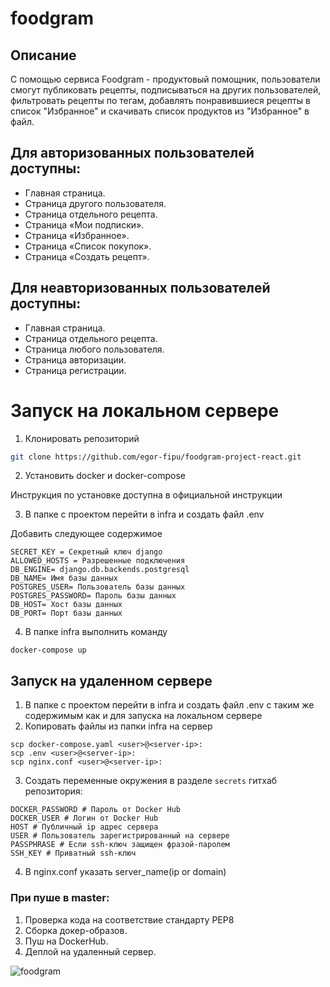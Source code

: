 # foodgram

## Описание
С помощью сервиса Foodgram - продуктовый помощник, пользователи смогут публиковать рецепты, 
подписываться на других пользователей, фильтровать рецепты по тегам,
добавлять понравившиеся рецепты в список "Избранное" 
и скачивать список продуктов из "Избранное" в файл.


## Для авторизованных пользователей доступны:

- Главная страница.
- Страница другого пользователя.
- Страница отдельного рецепта.
- Страница «Мои подписки».
- Страница «Избранное».
- Страница «Список покупок».
- Страница «Создать рецепт».

## Для неавторизованных пользователей доступны:

- Главная страница.
- Страница отдельного рецепта.
- Страница любого пользователя.
- Страница авторизации.
- Страница регистрации.

# Запуск на локальном сервере

1. Клонировать репозиторий

```bash
git clone https://github.com/egor-fipu/foodgram-project-react.git
```

2. Установить docker и docker-compose

Инструкция по установке доступна в официальной инструкции

3. В папке с проектом перейти в infra и создать файл .env

Добавить следующее содержимое
```
SECRET_KEY = Секретный ключ django
ALLOWED_HOSTS = Разрешенные подключения
DB_ENGINE= django.db.backends.postgresql
DB_NAME= Имя базы данных
POSTGRES_USER= Пользователь базы данных
POSTGRES_PASSWORD= Пароль базы данных
DB_HOST= Хост базы данных
DB_PORT= Порт базы данных
```
4. В папке infra выполнить команду
```
docker-compose up
```

## Запуск на удаленном сервере
1. В папке с проектом перейти в infra и создать файл .env 
с таким же содержимым как и для запуска на локальном сервере
2. Копировать файлы из папки infra на сервер
```
scp docker-compose.yaml <user>@<server-ip>:
scp .env <user>@<server-ip>:
scp nginx.conf <user>@<server-ip>:
```

3. Cоздать переменные окружения в разделе `secrets` гитхаб репозитория:
```
DOCKER_PASSWORD # Пароль от Docker Hub
DOCKER_USER # Логин от Docker Hub
HOST # Публичный ip адрес сервера
USER # Пользователь зарегистрированный на сервере
PASSPHRASE # Если ssh-ключ защищен фразой-паролем
SSH_KEY # Приватный ssh-ключ
```
4. В nginx.conf указать server_name(ip or domain)

### При пуше в master:
1. Проверка кода на соответствие стандарту PEP8
2. Сборка докер-образов.
3. Пуш на DockerHub.
4. Деплой на удаленный сервер.


![foodgram](https://github.com/egor-fipu/foodgram-project-react/workflows/foodgram/badge.svg)
